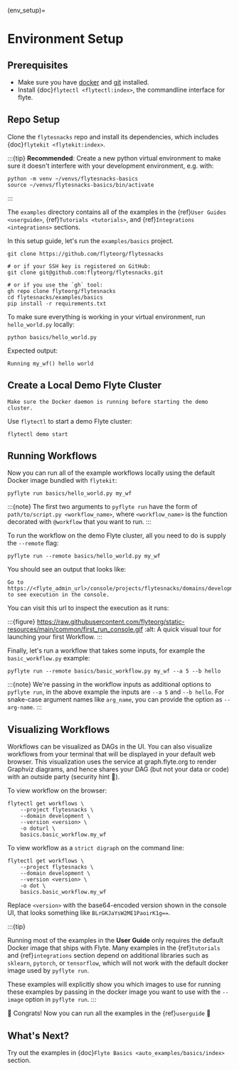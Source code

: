 (env_setup)=

# Environment Setup

## Prerequisites

- Make sure you have [docker](https://docs.docker.com/get-docker/) and [git](https://git-scm.com/) installed.
- Install {doc}`flytectl <flytectl:index>`, the commandline interface for flyte.

## Repo Setup

Clone the `flytesnacks` repo and install its dependencies, which includes
{doc}`flytekit <flytekit:index>`.

:::{tip}
**Recommended**: Create a new python virtual environment to make sure it doesn't interfere with your
development environment, e.g. with:

```{prompt} bash
python -m venv ~/venvs/flytesnacks-basics
source ~/venvs/flytesnacks-basics/bin/activate
```
:::

The `examples` directory contains all of the examples in the
{ref}`User Guides <userguide>`, {ref}`Tutorials <tutorials>`, and
{ref}`Integrations <integrations>` sections.

In this setup guide, let's run the `examples/basics` project.

```{prompt} bash
git clone https://github.com/flyteorg/flytesnacks

# or if your SSH key is registered on GitHub:
git clone git@github.com:flyteorg/flytesnacks.git

# or if you use the `gh` tool:
gh repo clone flyteorg/flytesnacks
cd flytesnacks/examples/basics
pip install -r requirements.txt
```

To make sure everything is working in your virtual environment, run `hello_world.py` locally:

```{prompt} bash
python basics/hello_world.py
```

Expected output:

```{prompt}
Running my_wf() hello world
```

## Create a Local Demo Flyte Cluster

```{important}
Make sure the Docker daemon is running before starting the demo cluster.
```

Use `flytectl` to start a demo Flyte cluster:

```{prompt} bash
flytectl demo start
```

## Running Workflows

Now you can run all of the example workflows locally using the default Docker image bundled with `flytekit`:

```{prompt} bash
pyflyte run basics/hello_world.py my_wf
```

:::{note}
The first two arguments to `pyflyte run` have the form of 
`path/to/script.py <workflow_name>`, where `<workflow_name>` is the function 
decorated with `@workflow` that you want to run.
:::

To run the workflow on the demo Flyte cluster, all you need to do is supply the `--remote` flag:

```{prompt} bash
pyflyte run --remote basics/hello_world.py my_wf
```

You should see an output that looks like:

```{prompt}
Go to https://<flyte_admin_url>/console/projects/flytesnacks/domains/development/executions/<execution_name> to see execution in the console.
```

You can visit this url to inspect the execution as it runs:

:::{figure} https://raw.githubusercontent.com/flyteorg/static-resources/main/common/first_run_console.gif
:alt: A quick visual tour for launching your first Workflow.
:::

Finally, let's run a workflow that takes some inputs, for example the `basic_workflow.py` example:

```{prompt} bash
pyflyte run --remote basics/basic_workflow.py my_wf --a 5 --b hello
```

:::{note}
We're passing in the workflow inputs as additional options to `pyflyte run`, in the above example the
inputs are `--a 5` and `--b hello`. For snake-case argument names like `arg_name`, you can provide the
option as `--arg-name`.
:::

## Visualizing Workflows

Workflows can be visualized as DAGs in the UI. You can also visualize workflows
from your terminal that will be displayed in your default web browser. This
visualization uses the service at graph.flyte.org to render Graphviz diagrams,
and hence shares your DAG (but not your data or code) with an outside party 
(security hint 🔐).

To view workflow on the browser:

```{prompt} bash $
flytectl get workflows \
    --project flytesnacks \
    --domain development \
    --version <version> \
    -o doturl \
    basics.basic_workflow.my_wf
```

To view workflow as a `strict digraph` on the command line:

```{prompt} bash $
flytectl get workflows \
    --project flytesnacks \
    --domain development \
    --version <version> \
    -o dot \
    basics.basic_workflow.my_wf
```

Replace `<version>` with the base64-encoded version shown in the console UI,
that looks something like `BLrGKJaYsW2ME1PaoirK1g==`.

:::{tip}

Running most of the examples in the **User Guide** only requires the default
Docker image that ships with Flyte. Many examples in the {ref}`tutorials` and
{ref}`integrations` section depend on additional libraries such as `sklearn`,
`pytorch`, or `tensorflow`, which will not work with the default docker image 
used by `pyflyte run`.

These examples will explicitly show you which images to use for running these
examples by passing in the docker image you want to use with the `--image`
option in `pyflyte run`.
:::

🎉 Congrats! Now you can run all the examples in the {ref}`userguide` 🎉

## What's Next?

Try out the examples in {doc}`Flyte Basics <auto_examples/basics/index>` section.
